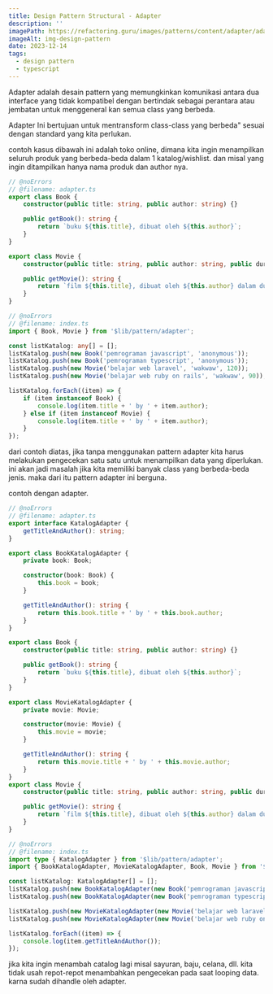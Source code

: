 ```yaml
---
title: Design Pattern Structural - Adapter
description: ''
imagePath: https://refactoring.guru/images/patterns/content/adapter/adapter-en-2x.png
imageAlt: img-design-pattern
date: 2023-12-14
tags:
  - design pattern
  - typescript
---
```


Adapter adalah desain pattern yang memungkinkan komunikasi antara dua interface yang tidak kompatibel dengan bertindak sebagai perantara atau jembatan untuk menggeneral kan semua class yang berbeda.

Adapter Ini bertujuan untuk mentransform class-class yang berbeda" sesuai dengan standard yang kita perlukan.

contoh kasus dibawah ini adalah toko online, dimana kita ingin menampilkan seluruh produk yang berbeda-beda dalam 1 katalog/wishlist. dan misal yang ingin ditampilkan hanya nama produk dan author nya.

```ts
// @noErrors
// @filename: adapter.ts
export class Book {
	constructor(public title: string, public author: string) {}

	public getBook(): string {
		return `buku ${this.title}, dibuat oleh ${this.author}`;
	}
}

export class Movie {
	constructor(public title: string, public author: string, public duration: number) {}

	public getMovie(): string {
		return `film ${this.title}, dibuat oleh ${this.author} dalam durasi ${this.duration} menit`;
	}
}
```

```ts
// @noErrors
// @filename: index.ts
import { Book, Movie } from '$lib/pattern/adapter';

const listKatalog: any[] = [];
listKatalog.push(new Book('pemrograman javascript', 'anonymous'));
listKatalog.push(new Book('pemrograman typescript', 'anonymous'));
listKatalog.push(new Movie('belajar web laravel', 'wakwaw', 120));
listKatalog.push(new Movie('belajar web ruby on rails', 'wakwaw', 90));

listKatalog.forEach((item) => {
	if (item instanceof Book) {
		console.log(item.title + ' by ' + item.author);
	} else if (item instanceof Movie) {
		console.log(item.title + ' by ' + item.author);
	}
});
```

dari contoh diatas, jika tanpa menggunakan pattern adapter kita harus melakukan pengecekan satu satu untuk menampilkan data yang diperlukan. ini akan jadi masalah jika kita memiliki banyak class yang berbeda-beda jenis. maka dari itu pattern adapter ini berguna.

contoh dengan adapter.

```ts
// @noErrors
// @filename: adapter.ts
export interface KatalogAdapter {
	getTitleAndAuthor(): string;
}

export class BookKatalogAdapter {
	private book: Book;

	constructor(book: Book) {
		this.book = book;
	}

	getTitleAndAuthor(): string {
		return this.book.title + ' by ' + this.book.author;
	}
}

export class Book {
	constructor(public title: string, public author: string) {}

	public getBook(): string {
		return `buku ${this.title}, dibuat oleh ${this.author}`;
	}
}

export class MovieKatalogAdapter {
	private movie: Movie;

	constructor(movie: Movie) {
		this.movie = movie;
	}

	getTitleAndAuthor(): string {
		return this.movie.title + ' by ' + this.movie.author;
	}
}
export class Movie {
	constructor(public title: string, public author: string, public duration: number) {}

	public getMovie(): string {
		return `film ${this.title}, dibuat oleh ${this.author} dalam durasi ${this.duration} menit`;
	}
}
```

```ts
// @noErrors
// @filename: index.ts
import type { KatalogAdapter } from '$lib/pattern/adapter';
import { BookKatalogAdapter, MovieKatalogAdapter, Book, Movie } from '$lib/pattern/adapter';

const listKatalog: KatalogAdapter[] = [];
listKatalog.push(new BookKatalogAdapter(new Book('pemrograman javascript', 'anonymous')));
listKatalog.push(new BookKatalogAdapter(new Book('pemrograman typescript', 'anonymous')));

listKatalog.push(new MovieKatalogAdapter(new Movie('belajar web laravel', 'wakwaw', 120)));
listKatalog.push(new MovieKatalogAdapter(new Movie('belajar web ruby on rails', 'wakwaw', 90)));

listKatalog.forEach((item) => {
	console.log(item.getTitleAndAuthor());
});
```

jika kita ingin menambah catalog lagi misal sayuran, baju, celana, dll. kita tidak usah repot-repot menambahkan pengecekan pada saat looping data. karna sudah dihandle oleh adapter.
